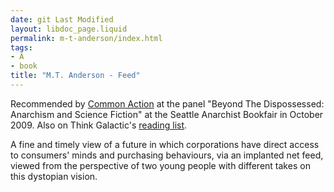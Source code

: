 ```yaml
---
date: git Last Modified
layout: libdoc_page.liquid
permalink: m-t-anderson/index.html
tags:
- A
- book
title: "M.T. Anderson - Feed"
---
```


Recommended by <a href="http://nwsfsnews.blogspot.com/2009/10/i-wanna-read-sf-anarchy.html"> Common Action</a> at the panel "Beyond The Dispossessed: Anarchism and Science  Fiction" at the Seattle Anarchist Bookfair in October 2009. Also on Think  Galactic's <a href="http://thinkgalactic.org/reading-lists/by-author/">reading  list</a>.

A  fine and timely view of a future in which corporations have direct access to  consumers' minds and purchasing behaviours, via an implanted net feed, viewed  from the perspective of two young people with different takes on this dystopian  vision.